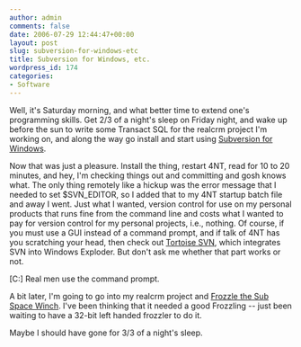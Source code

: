 ```yaml
---
author: admin
comments: false
date: 2006-07-29 12:44:47+00:00
layout: post
slug: subversion-for-windows-etc
title: Subversion for Windows, etc.
wordpress_id: 174
categories:
- Software
---
```


Well, it's Saturday morning, and what better time to extend one's programming skills.  Get 2/3 of a night's sleep on Friday night, and wake up before the sun to write some Transact SQL for the realcrm project I'm working on, and along the way go install and start using [Subversion for Windows](http://subversion.tigris.org/servlets/ProjectDocumentList?folderID=91).

Now that was just a pleasure.  Install the thing, restart 4NT, read for 10 to 20 minutes, and hey, I'm checking things out and committing and gosh knows what.  The only thing remotely like a hickup was the error message that I needed to set $SVN_EDITOR, so I added that to my 4NT startup batch file and away I went.  Just what I wanted, version control for use on my personal products that runs fine from the command line and costs what I wanted to pay for version control for my personal projects, i.e., nothing.  Of course, if you must use a GUI instead of a command prompt, and if talk of 4NT has you scratching your head, then check out [Tortoise SVN](http://tortoisesvn.tigris.org/), which integrates SVN into Windows Exploder.  But don't ask me whether that part works or not.

[C:\]  Real men use the command prompt.

</geek>

A bit later, I'm going to go into my realcrm project and [Frozzle the Sub Space Winch](http://www.google.com/search?hl=en&lr=&q=Frozzled+the+sub+space+winch&btnG=Search).  I've been thinking that it needed a good Frozzling -- just been waiting to have a 32-bit left handed frozzler to do it.

Maybe I should have gone for 3/3 of a night's sleep.
